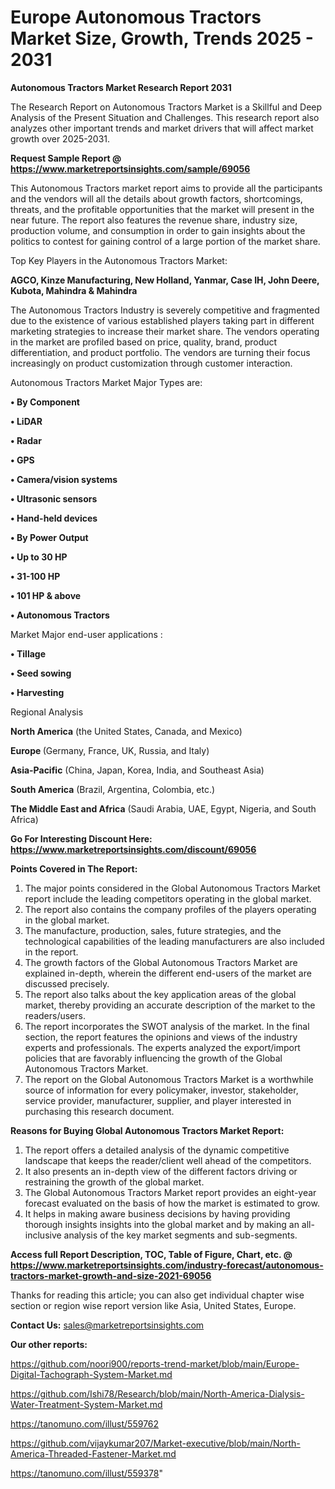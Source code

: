 # Europe Autonomous Tractors Market Size, Growth, Trends 2025 - 2031

<strong>Autonomous Tractors Market Research Report 2031</strong>

The Research Report on Autonomous Tractors Market is a Skillful and Deep Analysis of the Present Situation and Challenges. This research report also analyzes other important trends and market drivers that will affect market growth over 2025-2031.

<strong>Request Sample Report @ <a href=https://www.marketreportsinsights.com/sample/69056>https://www.marketreportsinsights.com/sample/69056</a></strong>

This Autonomous Tractors market report aims to provide all the participants and the vendors will all the details about growth factors, shortcomings, threats, and the profitable opportunities that the market will present in the near future. The report also features the revenue share, industry size, production volume, and consumption in order to gain insights about the politics to contest for gaining control of a large portion of the market share.

Top Key Players in the Autonomous Tractors Market:

<strong>AGCO, Kinze Manufacturing, New Holland, Yanmar, Case IH, John Deere, Kubota, Mahindra & Mahindra</strong>

The Autonomous Tractors Industry is severely competitive and fragmented due to the existence of various established players taking part in different marketing strategies to increase their market share. The vendors operating in the market are profiled based on price, quality, brand, product differentiation, and product portfolio. The vendors are turning their focus increasingly on product customization through customer interaction.

Autonomous Tractors Market Major Types are:

<strong>• By Component

• LiDAR

• Radar

• GPS

• Camera/vision systems

• Ultrasonic sensors

• Hand-held devices

• By Power Output

• Up to 30 HP

• 31-100 HP

• 101 HP & above

• Autonomous Tractors</strong>

Market Major end-user applications :

<strong>• Tillage

• Seed sowing

• Harvesting</strong>

Regional Analysis

</u><strong><b>North America</b></strong> (the United States, Canada, and Mexico)

<strong><b>Europe </b></strong>(Germany, France, UK, Russia, and Italy)

<strong><b>Asia-Pacific</b></strong> (China, Japan, Korea, India, and Southeast Asia)

<strong><b>South America</b></strong> (Brazil, Argentina, Colombia, etc.)

<strong><b>The Middle East and Africa</b></strong> (Saudi Arabia, UAE, Egypt, Nigeria, and South Africa)

<strong>Go For Interesting Discount Here: <a href=https://www.marketreportsinsights.com/discount/69056>https://www.marketreportsinsights.com/discount/69056</a></strong>

<strong>Points Covered in The Report:</strong>
<ol>
  <li>The major points considered in the Global Autonomous Tractors Market report include the leading competitors operating in the global market.</li>
  <li>The report also contains the company profiles of the players operating in the global market.</li>
  <li>The manufacture, production, sales, future strategies, and the technological capabilities of the leading manufacturers are also included in the report.</li>
  <li>The growth factors of the Global Autonomous Tractors Market are explained in-depth, wherein the different end-users of the market are discussed precisely.</li>
  <li>The report also talks about the key application areas of the global market, thereby providing an accurate description of the market to the readers/users.</li>
  <li>The report incorporates the SWOT analysis of the market. In the final section, the report features the opinions and views of the industry experts and professionals. The experts analyzed the export/import policies that are favorably influencing the growth of the Global Autonomous Tractors Market.</li>
  <li>The report on the Global Autonomous Tractors Market is a worthwhile source of information for every policymaker, investor, stakeholder, service provider, manufacturer, supplier, and player interested in purchasing this research document.</li>
</ol>
<strong>Reasons for Buying Global Autonomous Tractors Market Report:</strong>

<ol>
  <li>The report offers a detailed analysis of the dynamic competitive landscape that keeps the reader/client well ahead of the competitors.</li>
  <li>It also presents an in-depth view of the different factors driving or restraining the growth of the global market.</li>
  <li>The Global Autonomous Tractors Market report provides an eight-year forecast evaluated on the basis of how the market is estimated to grow.</li>
  <li>It helps in making aware business decisions by having providing thorough insights insights into the global market and by making an all-inclusive analysis of the key market segments and sub-segments.</li>
</ol>
<strong>Access full Report Description, TOC, Table of Figure, Chart, etc. @ <a href=https://www.marketreportsinsights.com/industry-forecast/autonomous-tractors-market-growth-and-size-2021-69056>https://www.marketreportsinsights.com/industry-forecast/autonomous-tractors-market-growth-and-size-2021-69056</a></strong>


Thanks for reading this article; you can also get individual chapter wise section or region wise report version like Asia, United States, Europe.

<strong>Contact Us:</strong>
sales@marketreportsinsights.com

<strong>Our other reports:</strong>

<a href=https://github.com/noori900/reports-trend-market/blob/main/Europe-Digital-Tachograph-System-Market.md>https://github.com/noori900/reports-trend-market/blob/main/Europe-Digital-Tachograph-System-Market.md</a>

<a href=https://github.com/Ishi78/Research/blob/main/North-America-Dialysis-Water-Treatment-System-Market.md>https://github.com/Ishi78/Research/blob/main/North-America-Dialysis-Water-Treatment-System-Market.md</a>

<a href=https://tanomuno.com/illust/559762>https://tanomuno.com/illust/559762</a>

<a href=https://github.com/vijaykumar207/Market-executive/blob/main/North-America-Threaded-Fastener-Market.md>https://github.com/vijaykumar207/Market-executive/blob/main/North-America-Threaded-Fastener-Market.md</a>

<a href=https://tanomuno.com/illust/559378>https://tanomuno.com/illust/559378</a>"
